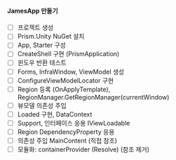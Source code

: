 #### JamesApp 만들기

- [ ] 프로젝트 생성
- [ ] Prism.Unity NuGet 설치
- [ ] App, Starter 구성
- [ ] CreateShell 구현 (PrismApplication)
- [ ] 윈도우 반환 테스트
- [ ] Forms, InfraWindow, ViewModel 생성
- [ ] ConfigureViewModelLocator 구현
- [ ] Region 등록 (OnApplyTemplate), RegionManager.GetRegionManager(currentWindow)
- [ ] 뷰모델 의존성 주입
- [ ] Loaded 구현, DataContext
- [ ] Support, 인터페이스 응용 IViewLoadable
- [ ] Region DependencyProperty 응용
- [ ] 의존성 주입 MainContent (직접 참조)
- [ ] 모듈화: containerProvider (Resolve) (참조 제거)
